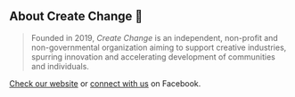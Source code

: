 ## About Create Change :purple_heart:

> Founded in 2019, *Create Change* is an independent, non-profit and non-governmental organization aiming to support creative industries, spurring innovation and accelerating development of communities and individuals.

[Check our website](https://createchange.ro) or [connect with us](https://www.facebook.com/CreateChangeNGO/) on Facebook.